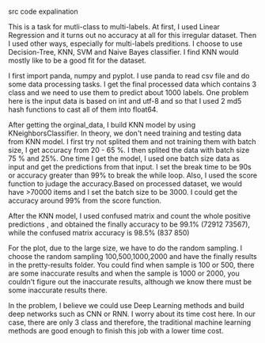 src code expalination

This is a task for mutli-class to multi-labels. At first, I used Linear Regression and it turns out no accuracy at all for this irregular dataset. Then I used other ways, especially for multi-labels preditions. I choose to use Decision-Tree, KNN, SVM and Naive Bayes classifier. I find KNN would mostly like to be a good fit for the dataset.

I first import panda, numpy and pyplot. I use panda to read csv file and do some data processing tasks. I get the final processed data which contains 3 class and we need to use them to predict about 1000 labels. One problem here is the input data is based on int and utf-8 and so that I used 2 md5 hash functions to cast all of them into float64.  

After getting the orginal_data, I build KNN model by using KNeighborsClassifier. In theory, we don't need training and testing data from KNN model. I first try not splited them and not training them with batch size, I get accuracy from 20 - 65 %. I then splited the data with batch size 75 % and 25%. One time I get the model, I used one batch size data as input and get the predictions from that input. I set the break time to be 90s or accuracy greater than 99% to break the while loop. Also, I used the score function to judage the accuracy.Based on processed dataset, we would have >70000 items and I set the batch size to be 3000. I could get the accuracy around 99% from the score function. 

After the KNN model, I used confused matrix and count the whole positive predictions , and obtained the finally accuracy to be 99.1% (72912 73567), while the confused matrix accuracy is 98.5% (837 850)

For the plot, due to the large size, we have to do the random sampling. I choose the random sampling 100,500,1000,2000 and have the finally results in the pretty-results folder. You could find when sample is 100 or 500, there are some inaccurate results and when the sample is 1000 or 2000, you couldn't figure out the inaccurate results, although we know there must be some inaccurate results there.

In the problem, I believe we could use Deep Learning methods and build deep networks such as CNN or RNN. I worry about its time cost here. In our case, there are only 3 class and therefore, the traditional machine learning methods are good enough to finish this job with a lower time cost.

